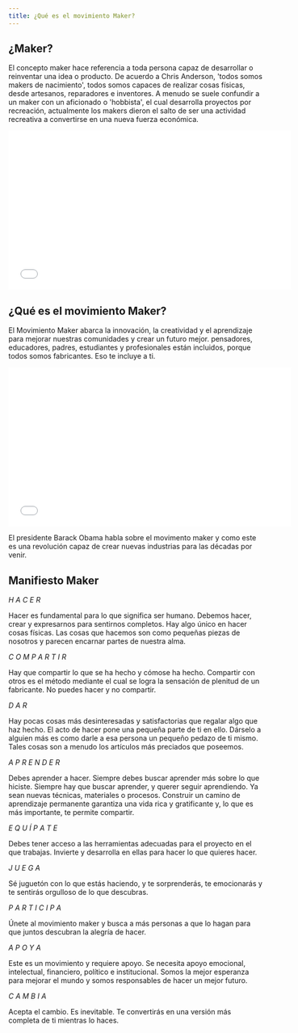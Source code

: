 ```yaml
---
title: ¿Qué es el movimiento Maker?
---
```


## ¿Maker?
El concepto maker hace referencia a toda persona capaz de desarrollar o reinventar una idea o producto. De acuerdo a Chris Anderson, 'todos somos makers de nacimiento', todos somos capaces de realizar cosas físicas, desde artesanos, reparadores e inventores.
A menudo se suele confundir a un maker con un aficionado o 'hobbista', el cual desarrolla proyectos por recreación, actualmente los makers dieron el salto de ser una actividad recreativa a convertirse en una nueva fuerza económica.


<iframe width="560" height="315" src="//youtu.be/Ze2G149b4Jk" frameborder="0" allowfullscreen></iframe>

## ¿Qué es el movimiento Maker?

El Movimiento Maker abarca la innovación, la creatividad y el aprendizaje para mejorar nuestras comunidades y crear un futuro mejor. pensadores, educadores, padres, estudiantes y profesionales están incluidos, porque todos somos fabricantes. Eso te incluye a ti. 

<iframe width="560" height="315" src="//www.youtube.com/embed/IsRBgBwLwxw" frameborder="0" allowfullscreen></iframe>

El presidente Barack Obama habla sobre el movimento maker y como este es una revolución capaz de crear nuevas industrias para las décadas por venir.

## Manifiesto Maker

*H A C E R*

Hacer es fundamental para lo que significa ser humano.
Debemos hacer, crear y expresarnos para sentirnos completos.
Hay algo único en hacer cosas físicas. Las cosas que hacemos
son como pequeñas piezas de nosotros y parecen encarnar
partes de nuestra alma.



*C O M P A R T I R*

Hay que compartir lo que se ha hecho y cómose ha hecho.
Compartir con otros es el método mediante el cual se logra
la sensación de plenitud de un fabricante.
No puedes hacer y no compartir.



*D A R*

Hay pocas cosas más desinteresadas y satisfactorias
que regalar algo que haz hecho.
El acto de hacer pone una pequeña parte de ti en ello.
Dárselo a alguien más es como darle a esa persona un pequeño
pedazo de ti mismo. Tales cosas son a menudo los artículos
más preciados que poseemos.



*A P R E N D E R*

Debes aprender a hacer. Siempre debes buscar aprender más sobre lo que hiciste.
Siempre hay que buscar aprender, y querer seguir aprendiendo. Ya sean
nuevas técnicas, materiales o procesos.
Construir un camino de aprendizaje permanente garantiza una
vida rica y gratificante y, lo que es más importante, te permite compartir.



*E Q U Í P A T E*

Debes tener acceso a las herramientas adecuadas
para el proyecto en el que trabajas. Invierte y desarrolla
en ellas para hacer lo que quieres hacer.



*J U E G A*

Sé juguetón con lo que estás haciendo, y te sorprenderás,
te emocionarás y te sentirás orgulloso de lo que descubras.



*P A R T I C I P A*

Únete al movimiento maker y busca a más personas a que lo hagan
para que juntos descubran la alegría de hacer.



*A P O Y A*

Este es un movimiento y requiere apoyo.
Se necesita apoyo emocional, intelectual, financiero,
político e institucional.
Somos la mejor esperanza para mejorar el mundo y somos
responsables de hacer un mejor futuro.



*C A M B I A*

Acepta el cambio. Es inevitable.
Te convertirás en una versión más completa de ti mientras lo haces.
